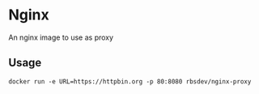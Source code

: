# Nginx

An nginx image to use as proxy

## Usage

```
docker run -e URL=https://httpbin.org -p 80:8080 rbsdev/nginx-proxy
```